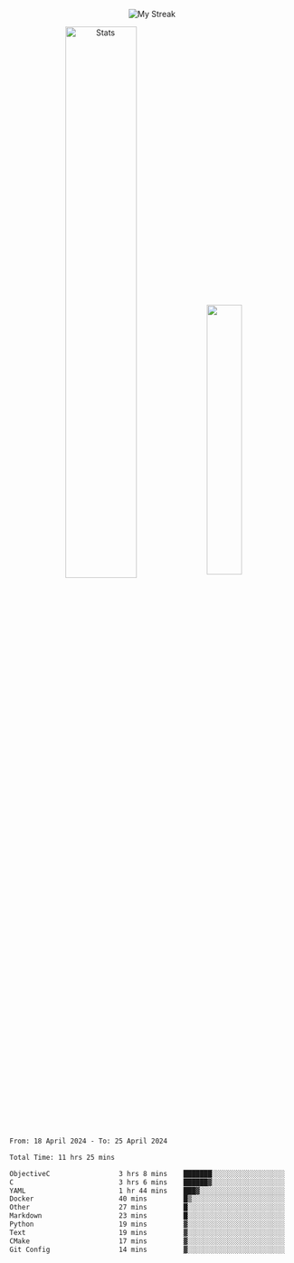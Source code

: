 <p align="center">
<picture>
  <source media="(prefers-color-scheme: dark)" srcset="http://github-readme-streak-stats.herokuapp.com?user=semolik&theme=dark&hide_border=true&background=DD272700">
  <img alt="My Streak" src="http://github-readme-streak-stats.herokuapp.com?user=semolik&hide_border=true">
</picture>
</p>
<div align="center">
  <picture>
    <source media="(prefers-color-scheme: dark)" srcset="https://github-readme-stats.vercel.app/api?username=semolik&show_icons=true&bg_color=DD272700&hide_border=true&theme=dark">
        <img alt="Stats" src="https://github-readme-stats.vercel.app/api?username=semolik&show_icons=true&bg_color=DD272700&hide_border=true" width="50%" >
  </picture>
  <sup>
  <picture>
  <source media="(prefers-color-scheme: dark)" srcset="https://github-readme-stats.vercel.app/api/top-langs/?username=semolik&layout=compact&hide_border=true&bg_color=DD272700&theme=dark">
  <img src="https://github-readme-stats.vercel.app/api/top-langs/?username=semolik&layout=compact&hide_border=true" width="35%" />
  </picture>
  </sup>
</div>
<!--START_SECTION:waka-->

```txt
From: 18 April 2024 - To: 25 April 2024

Total Time: 11 hrs 25 mins

ObjectiveC                 3 hrs 8 mins    ███████░░░░░░░░░░░░░░░░░░   27.53 %
C                          3 hrs 6 mins    ██████▓░░░░░░░░░░░░░░░░░░   27.22 %
YAML                       1 hr 44 mins    ███▓░░░░░░░░░░░░░░░░░░░░░   15.30 %
Docker                     40 mins         █▒░░░░░░░░░░░░░░░░░░░░░░░   05.86 %
Other                      27 mins         █░░░░░░░░░░░░░░░░░░░░░░░░   04.04 %
Markdown                   23 mins         █░░░░░░░░░░░░░░░░░░░░░░░░   03.45 %
Python                     19 mins         ▓░░░░░░░░░░░░░░░░░░░░░░░░   02.89 %
Text                       19 mins         ▓░░░░░░░░░░░░░░░░░░░░░░░░   02.86 %
CMake                      17 mins         ▓░░░░░░░░░░░░░░░░░░░░░░░░   02.52 %
Git Config                 14 mins         ▓░░░░░░░░░░░░░░░░░░░░░░░░   02.10 %
```

<!--END_SECTION:waka-->

